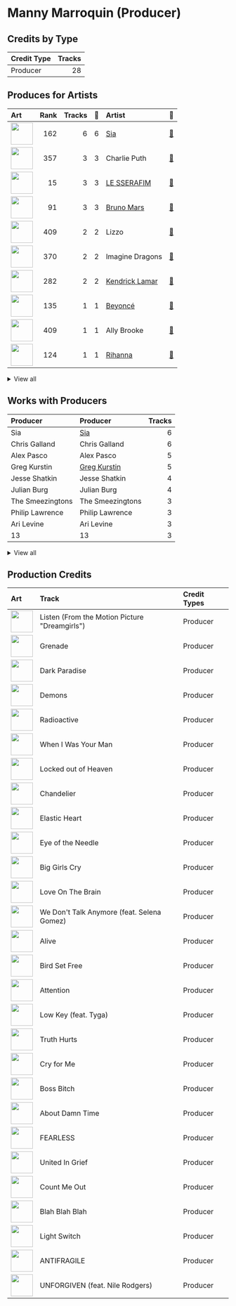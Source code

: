 # Manny Marroquin (Producer)

## Credits by Type

| Credit Type | Tracks |
|:---|---:|
| Producer | 28 |

## Produces for Artists

| Art | Rank | Tracks | 💚 | Artist | 🔗 |
|:---|---:|---:|---:|:---|:---|
| <img src="https://i.scdn.co/image/ab6761610000e5eb7c997fe6951bc0926f09ba38" alt="" width="50" /> | 162 | 6 | 6 | [Sia](../../artists/sia/overview.md) | [🔗](https://open.spotify.com/artist/5WUlDfRSoLAfcVSX1WnrxN) |
| <img src="https://i.scdn.co/image/ab6761610000e5ebd5594e3ae145bbb2c096366d" alt="" width="50" /> | 357 | 3 | 3 | Charlie Puth | [🔗](https://open.spotify.com/artist/6VuMaDnrHyPL1p4EHjYLi7) |
| <img src="https://i.scdn.co/image/ab6761610000e5eb73f96bdf146d008680149954" alt="" width="50" /> | 15 | 3 | 3 | [LE SSERAFIM](../../artists/le_sserafim/overview.md) | [🔗](https://open.spotify.com/artist/4SpbR6yFEvexJuaBpgAU5p) |
| <img src="https://i.scdn.co/image/ab6761610000e5ebc36dd9eb55fb0db4911f25dd" alt="" width="50" /> | 91 | 3 | 3 | [Bruno Mars](../../artists/bruno_mars/overview.md) | [🔗](https://open.spotify.com/artist/0du5cEVh5yTK9QJze8zA0C) |
| <img src="https://i.scdn.co/image/ab6761610000e5eb0d66b3670294bf801847dae2" alt="" width="50" /> | 409 | 2 | 2 | Lizzo | [🔗](https://open.spotify.com/artist/56oDRnqbIiwx4mymNEv7dS) |
| <img src="https://i.scdn.co/image/ab6761610000e5ebab47d8dae2b24f5afe7f9d38" alt="" width="50" /> | 370 | 2 | 2 | Imagine Dragons | [🔗](https://open.spotify.com/artist/53XhwfbYqKCa1cC15pYq2q) |
| <img src="https://i.scdn.co/image/ab6761610000e5eb437b9e2a82505b3d93ff1022" alt="" width="50" /> | 282 | 2 | 2 | [Kendrick Lamar](../../artists/kendrick_lamar/overview.md) | [🔗](https://open.spotify.com/artist/2YZyLoL8N0Wb9xBt1NhZWg) |
| <img src="https://i.scdn.co/image/ab6761610000e5eb247f44069c0bd1781df2f785" alt="" width="50" /> | 135 | 1 | 1 | [Beyoncé](../../artists/beyoncé/overview.md) | [🔗](https://open.spotify.com/artist/6vWDO969PvNqNYHIOW5v0m) |
| <img src="https://i.scdn.co/image/ab6761610000e5eb718ddcdbdde85659512e7364" alt="" width="50" /> | 409 | 1 | 1 | Ally Brooke | [🔗](https://open.spotify.com/artist/6TXM1kV4L8DsDAkAfbOPYk) |
| <img src="https://i.scdn.co/image/ab6761610000e5eb99e4fca7c0b7cb166d915789" alt="" width="50" /> | 124 | 1 | 1 | [Rihanna](../../artists/rihanna/overview.md) | [🔗](https://open.spotify.com/artist/5pKCCKE2ajJHZ9KAiaK11H) |


<details>
<summary>View all</summary>

| Art | Rank | Tracks | 💚 | Artist | 🔗 |
|:---|---:|---:|---:|:---|:---|
| <img src="https://i.scdn.co/image/ab6761610000e5ebe94f88ff74ae4ddcab961f97" alt="" width="50" /> | 199 | 1 | 1 | [Doja Cat](../../artists/doja_cat/overview.md) | [🔗](https://open.spotify.com/artist/5cj0lLjcoR7YOSnhnX0Po5) |
| <img src="https://i.scdn.co/image/ab6761610000e5eb1d8e3ecf59f556b8e4fafce8" alt="" width="50" /> | 409 | 1 | 1 | Tyga | [🔗](https://open.spotify.com/artist/5LHRHt1k9lMyONurDHEdrp) |
| <img src="https://i.scdn.co/image/ab6761610000e5eb7ffadf2671159fbfdc5c87f4" alt="" width="50" /> | 247 | 1 | 1 | [Camila Cabello](../../artists/camila_cabello/overview.md) | [🔗](https://open.spotify.com/artist/4nDoRrQiYLoBzwC5BhVJzF) |
| <img src="https://i.scdn.co/image/6511b1fe261da3b6c6b69ae2aa771cfd307a18ae" alt="" width="50" /> | 105 | 1 | 1 | Nile Rodgers | [🔗](https://open.spotify.com/artist/3yDIp0kaq9EFKe07X1X2rz) |
| <img src="https://i.scdn.co/image/ab6761610000e5ebc3c753851496854e29abff7a" alt="" width="50" /> | 409 | 1 | 1 | Selena Gomez | [🔗](https://open.spotify.com/artist/0C8ZW7ezQVs4URX5aX7Kqx) |
| <img src="https://i.scdn.co/image/ab6761610000e5ebb99cacf8acd5378206767261" alt="" width="50" /> | 113 | 1 | 1 | [Lana Del Rey](../../artists/lana_del_rey/overview.md) | [🔗](https://open.spotify.com/artist/00FQb4jTyendYWaN8pK0wa) |
| <img src="https://i.scdn.co/image/ab6761610000e5ebb0e2700dbc17b43328038f7a" alt="" width="50" /> | 5 | 1 | 0 | [ITZY](../../artists/itzy/overview.md) | [🔗](https://open.spotify.com/artist/2KC9Qb60EaY0kW4eH68vr3) |

</details>


## Works with Producers

| Producer | Producer | Tracks |
|:---|:---|---:|
| Sia | [Sia](../sia/overview.md) | 6 |
| Chris Galland | Chris Galland | 6 |
| Alex Pasco | Alex Pasco | 5 |
| Greg Kurstin | [Greg Kurstin](../greg_kurstin/overview.md) | 5 |
| Jesse Shatkin | Jesse Shatkin | 4 |
| Julian Burg | Julian Burg | 4 |
| The Smeezingtons | The Smeezingtons | 3 |
| Philip Lawrence | Philip Lawrence | 3 |
| Ari Levine | Ari Levine | 3 |
| 13 | 13 | 3 |


<details>
<summary>View all</summary>

| Producer | Producer | Tracks |
|:---|:---|---:|
| Bruno Mars | [Bruno Mars](../bruno_mars/overview.md) | 3 |
| Jacob Kasher | Jacob Kasher | 3 |
| 김병석 | [김병석 (Kim, Byung-seok)](../김병석_(kim,_byung-seok)/overview.md) | 3 |
| Charlie Puth | Charlie Puth | 3 |
| Kyler Niko | Kyler Niko | 3 |
| 황민희 | 황민희 (Hwang, Min-hee) | 3 |
| SCORE | [SCORE](../score/overview.md) | 3 |
| Supreme Boi | [Supreme Boi](../supreme_boi/overview.md) | 3 |
| 방시혁 | [방시혁 (Bang, Si-Hyuk)](../방시혁_(bang,_si-hyuk)/overview.md) | 2 |
| Ben McKee | Ben McKee | 2 |
| Josh Mosser | Josh Mosser | 2 |
| Andrew Wyatt | Andrew Wyatt | 2 |
| Sounwave | [Sounwave](../sounwave/overview.md) | 2 |
| Pontus Petersson | Pontus Petersson | 2 |
| Tim Maxey | Tim Maxey | 2 |
| Lizzo | Lizzo | 2 |
| Charles Moniz | Charles Moniz | 2 |
| Emile Haynie | Emile Haynie | 2 |
| Paulina Cerrilla | Paulina Cerrilla | 2 |
| J.LBS | J.LBS | 2 |
| Ricky Reed | [Ricky Reed](../ricky_reed/overview.md) | 2 |
| Wayne Sermon | Wayne Sermon | 2 |
| Josefin Glenmark | Josefin Glenmark | 2 |
| Chris Braide | Chris Braide | 2 |
| Dan Reynolds | Dan Reynolds | 2 |
| OKLAMA | OKLAMA | 2 |
| Alex da Kid | Alex da Kid | 2 |
| Johnathan Turner | Johnathan Turner | 1 |
| Ronald Larkins | Ronald Larkins | 1 |
| 김준혁 | 김준혁 (Kim Joonhyuk) | 1 |
| Julian Bunetta | Julian Bunetta | 1 |
| Kris Jana | Kris Jana | 1 |
| Ally Brooke | Ally Brooke | 1 |
| Destiny Rogers | Destiny Rogers | 1 |
| Thomas Pentz | Thomas Pentz | 1 |
| Cermyth Williams | Cermyth Williams | 1 |
| Jesse Saint John | Jesse Saint John | 1 |
| Jeff Bhasker | Jeff Bhasker | 1 |
| Anne Preven | Anne Preven | 1 |
| Diplo | Diplo | 1 |
| Kuk Harrell | Kuk Harrell | 1 |
| Imagine Dragons | Imagine Dragons | 1 |
| Nathalie Blue | Nathalie Blue | 1 |
| Nikolay Mohr | Nikolay Mohr | 1 |
| 우민정 | 우민정 (Umin, Je-ong) | 1 |
| Imad Royal | Imad Royal | 1 |
| Frank Dukes | Frank Dukes | 1 |
| Ethan Shumaker | Ethan Shumaker | 1 |
| Yeul | Yeul | 1 |
| 이민영 | 이민영 (Lee, Min-young) | 1 |
| Bill Malina | Bill Malina | 1 |
| Teddy Geiger | Teddy Geiger | 1 |
| Selena Gomez | Selena Gomez | 1 |
| Nermin Harambašić | Nermin Harambašić (Harambašić, Nermin) | 1 |
| Beach Noise | Beach Noise | 1 |
| Andrew Swanson | Andrew Swanson | 1 |
| Anne Judith Wik | Anne Judith Wik | 1 |
| Wayne Gordon | Wayne Gordon | 1 |
| Tyga | Tyga | 1 |
| emmy kasai. | emmy kasai. | 1 |
| Malcolm McLaren | Malcolm McLaren | 1 |
| Adele | Adele | 1 |
| JARO | JARO | 1 |
| Larry Price | Larry Price | 1 |
| Patrick Kehrier | Patrick Kehrier | 1 |
| David Campbell | David Campbell | 1 |
| Mark Ronson | [Mark Ronson](../mark_ronson/overview.md) | 1 |
| Louis Bell | Louis Bell | 1 |
| BLVSH | BLVSH | 1 |
| Lana Del Rey | [Lana Del Rey](../lana_del_rey/overview.md) | 1 |
| 常楽寺澪 | 常楽寺澪 (Jorakuji, Mio) | 1 |
| Joseph Angel | Joseph Angel | 1 |
| Marcos Tovar | [Marcos Tovar](../marcos_tovar/overview.md) | 1 |
| Scott Cutler | Scott Cutler | 1 |
| Terrace Martin | Terrace Martin | 1 |
| Ronnie Icon | Ronnie Icon | 1 |
| Feli Ferraro | Feli Ferraro | 1 |
| Shintaro Yasuda | Shintaro Yasuda | 1 |
| Tele | Tele | 1 |
| Jake Kosich | Jake Kosich | 1 |
| Claude Kelly | Claude Kelly | 1 |
| Kendrick Lamar | Kendrick Lamar | 1 |
| 구혜진 | [구혜진 (Gu, Hye-jin)](../구혜진_(gu,_hye-jin)/overview.md) | 1 |
| Young Chance | Young Chance | 1 |
| 이연수 | 이연수 (Lee, Yeon-soo) | 1 |
| Sky Adams | Sky Adams | 1 |
| Anders Gukko | Anders Gukko | 1 |
| Larry Gold | Larry Gold | 1 |
| Henry Krieger | Henry Krieger | 1 |
| BENJMN | BENJMN | 1 |
| The Underdogs | The Underdogs | 1 |
| Fred Ball | Fred Ball | 1 |
| James Hunt | James Hunt | 1 |
| Brody Brown | Brody Brown | 1 |
| Steven Cheung | Steven Cheung | 1 |
| Aaron Renner | Aaron Renner | 1 |
| Dabling Harward | Dabling Harward | 1 |
| Ryan Tedder | [Ryan Tedder](../ryan_tedder/overview.md) | 1 |
| Jaime Wosk | Jaime Wosk | 1 |
| Ray Charles Brown, Jr | Ray Charles Brown, Jr | 1 |
| Rick Nowels | Rick Nowels | 1 |
| Matt Schaeffer | Matt Schaeffer | 1 |
| Blake Slatkin | Blake Slatkin | 1 |
| John Ryan | John Ryan | 1 |
| Rihanna | Rihanna | 1 |
| Belle | Belle | 1 |
| Theron Thomas | Theron Thomas | 1 |
| 심은지 | [심은지 (Sim, Eunjee)](../심은지_(sim,_eunjee)/overview.md) | 1 |
| Beyoncé | [Beyoncé (Beyoncé)](../beyoncé_(beyoncé)/overview.md) | 1 |
| Camila Cabello | Camila Cabello | 1 |
| Joe London | Joe London | 1 |
| Makaila J Garcia | Makaila J Garcia | 1 |
| Jolie Levine | Jolie Levine | 1 |
| Rob Kleiner | Rob Kleiner | 1 |
| Duval Timothy | Duval Timothy | 1 |
| Tobias Jesso Jr. | Tobias Jesso Jr. | 1 |
| alalal | alalal | 1 |
| Ashnikko | Ashnikko | 1 |
| Johnny Kosich | Johnny Kosich | 1 |
| Chris Spilfogel | Chris Spilfogel | 1 |
| Rommel Nino Villanueva | Rommel Nino Villanueva | 1 |
| Isabella Lovestory | Isabella Lovestory | 1 |
| Sam Dew | Sam Dew | 1 |
| Doja Cat | Doja Cat | 1 |
| Ian Kirkpatrick | Ian Kirkpatrick | 1 |
| Believve | Believve | 1 |
| Jake Torrey | Jake Torrey | 1 |
| Scott Harris | Scott Harris | 1 |
| danke | [danke](../danke/overview.md) | 1 |
| Glenda Proby | Glenda Proby | 1 |
| DJ Dahi | DJ Dahi | 1 |
| Stephen Hague | Stephen Hague | 1 |

</details>


## Production Credits

| Art | Track | Credit Types |
|:---|:---|:---|
| <img src="https://i.scdn.co/image/ab67616d0000b273026e88f624dfb96f2e1ef10b" alt="" width="50" /> | Listen (From the Motion Picture "Dreamgirls") | Producer |
| <img src="https://i.scdn.co/image/ab67616d0000b273f6b55ca93bd33211227b502b" alt="" width="50" /> | Grenade | Producer |
| <img src="https://i.scdn.co/image/ab67616d0000b273a1c37f3fd969287c03482c3b" alt="" width="50" /> | Dark Paradise | Producer |
| <img src="https://i.scdn.co/image/ab67616d0000b273b2b2747c89d2157b0b29fb6a" alt="" width="50" /> | Demons | Producer |
| <img src="https://i.scdn.co/image/ab67616d0000b273b2b2747c89d2157b0b29fb6a" alt="" width="50" /> | Radioactive | Producer |
| <img src="https://i.scdn.co/image/ab67616d0000b273926f43e7cce571e62720fd46" alt="" width="50" /> | When I Was Your Man | Producer |
| <img src="https://i.scdn.co/image/ab67616d0000b273926f43e7cce571e62720fd46" alt="" width="50" /> | Locked out of Heaven | Producer |
| <img src="https://i.scdn.co/image/ab67616d0000b273b55ed804149fffbb5e35ff34" alt="" width="50" /> | Chandelier | Producer |
| <img src="https://i.scdn.co/image/ab67616d0000b273b55ed804149fffbb5e35ff34" alt="" width="50" /> | Elastic Heart | Producer |
| <img src="https://i.scdn.co/image/ab67616d0000b273b55ed804149fffbb5e35ff34" alt="" width="50" /> | Eye of the Needle | Producer |
| <img src="https://i.scdn.co/image/ab67616d0000b273b55ed804149fffbb5e35ff34" alt="" width="50" /> | Big Girls Cry | Producer |
| <img src="https://i.scdn.co/image/ab67616d0000b27333c6b920eabcf4c00d7a1093" alt="" width="50" /> | Love On The Brain | Producer |
| <img src="https://i.scdn.co/image/ab67616d0000b2734fe297c018e495a97662e5ac" alt="" width="50" /> | We Don't Talk Anymore (feat. Selena Gomez) | Producer |
| <img src="https://i.scdn.co/image/ab67616d0000b273754b2fddebe7039fdb912837" alt="" width="50" /> | Alive | Producer |
| <img src="https://i.scdn.co/image/ab67616d0000b273754b2fddebe7039fdb912837" alt="" width="50" /> | Bird Set Free | Producer |
| <img src="https://i.scdn.co/image/ab67616d0000b273897f73256b9128a9d70eaf66" alt="" width="50" /> | Attention | Producer |
| <img src="https://i.scdn.co/image/ab67616d0000b2734f89844c76d620ff098ef5c6" alt="" width="50" /> | Low Key (feat. Tyga) | Producer |
| <img src="https://i.scdn.co/image/ab67616d0000b2734d51081892dbe3f1ddf28914" alt="" width="50" /> | Truth Hurts | Producer |
| <img src="https://i.scdn.co/image/ab67616d0000b273c4f298e7cbedb77f8e030ff0" alt="" width="50" /> | Cry for Me | Producer |
| <img src="https://i.scdn.co/image/ab67616d0000b27310356a0e81371e6644cb1371" alt="" width="50" /> | Boss Bitch | Producer |
| <img src="https://i.scdn.co/image/ab67616d0000b273b817e721691aff3d67f26c04" alt="" width="50" /> | About Damn Time | Producer |
| <img src="https://i.scdn.co/image/ab67616d0000b2739030184114911536d5f77555" alt="" width="50" /> | FEARLESS | Producer |
| <img src="https://i.scdn.co/image/ab67616d0000b2732e02117d76426a08ac7c174f" alt="" width="50" /> | United In Grief | Producer |
| <img src="https://i.scdn.co/image/ab67616d0000b2732e02117d76426a08ac7c174f" alt="" width="50" /> | Count Me Out | Producer |
| <img src="https://i.scdn.co/image/ab67616d0000b273afa3ff83579d3450ad73eaf8" alt="" width="50" /> | Blah Blah Blah | Producer |
| <img src="https://i.scdn.co/image/ab67616d0000b27335d2e0ed94a934f2cc46fa49" alt="" width="50" /> | Light Switch | Producer |
| <img src="https://i.scdn.co/image/ab67616d0000b273a991995542d50a691b9ae5be" alt="" width="50" /> | ANTIFRAGILE | Producer |
| <img src="https://i.scdn.co/image/ab67616d0000b273d71fd77b89d08bc1bda219c7" alt="" width="50" /> | UNFORGIVEN (feat. Nile Rodgers) | Producer |